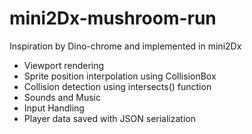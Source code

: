 # mini2Dx-mushroom-run
Inspiration by Dino-chrome and implemented in mini2Dx

- Viewport rendering
- Sprite position interpolation using CollisionBox
- Collision detection using intersects() function
- Sounds and Music
- Input Handling
- Player data saved with JSON serialization

